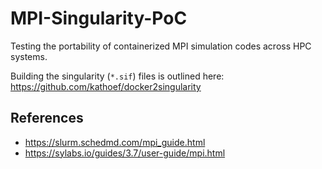 # MPI-Singularity-PoC

Testing the portability of containerized MPI simulation codes across HPC systems.

Building the singularity (`*.sif`) files is outlined here: https://github.com/kathoef/docker2singularity

## References

* https://slurm.schedmd.com/mpi_guide.html
* https://sylabs.io/guides/3.7/user-guide/mpi.html
